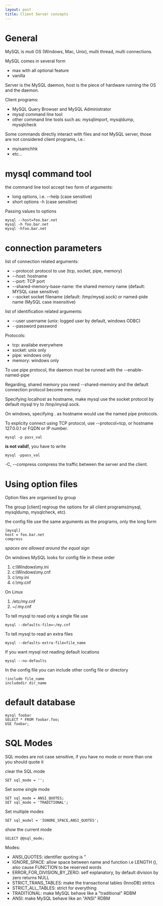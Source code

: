 ```yaml
---
layout: post
title: Client Server concepts
---
```


# General #

MySQL is muti OS (Windows, Mac, Unix), multi thread, multi connections. 

MySQL comes in several form
 
 - max with all optional feature
 - vanilla 

 Server is the MySQL daemon, host is the piece of hardware running the OS and the daemon.

 Client programs: 

  - MySQL Query Browser and MySQL Administrator
  - mysql command line tool
  - other command line tools such as: mysqlimport, mysqldump, mysqlcheck

Some commands directly interact with files and not MySQL server, those are not considered client programs, i.e.: 

 - myisamchhk
 - etc... 

# mysql command tool #

the command line tool accept two form of arguments: 

 - long options, i.e. --help (case sensitive)
 - short options -h (case sensitive)

Passing values to options

 	mysql --host=foo.bar.net
 	mysql -h foo.bar.net
 	mysql -hfoo.bar.net

# connection parameters #

list of connection related arguments: 

  - --protocol: protocol to use (tcp, socket, pipe, memory)
  - --host: hostname
  - --port: TCP port 
  - --shared-memory-base-name: the shared memory name (default: MYSQL case sensitive)
  - --socket socket filename (default: /tmp/mysql.sock) or named-pide name (MySQL case insensitive)

list of identification related arguments: 

  - --user username (unix: logged user by default, windows ODBC)
  - --password password

Protocols: 

   - tcp: availabe everywhere
   - socket: unix only
   - pipe: windows only
   - memory: windows only

To use pipe protocol, the daemon must be runned with the --enable-named-pipe

Regarding, shared memory you need --shared-memory and the default connection protocol become memory. 

Specifying localhost as hostname, make mysql use the socket protocol by default mysql try to /tmp/mysql.sock. 

On windows, specifying . as hostname would use the named pipe protocols. 

To explicity connect using TCP protocol, use --protocol=tcp, or hostname 127.0.0.1 or FQDN or IP number. 

	mysql -p pass_val

**is not valid!**, you have to write

	mysql -ppass_val

-C, --compress compress the traffic between the server and the client. 

# Using option files #

Option files are organised by group

The group [client] regroup the options for all client programs(mysql, mysqldump, mysqlcheck, etc). 

the config file use the same arguments as the programs, only the long form

	[mysql]
	host = foo.bar.net
	compress

_spaces are allowed around the equal sign_

On windows MySQL looks for config file in these order

 1. c:\Windows\my.ini
 2. c:\Windows\my.cnf
 3. c:\my.ini
 4. c:\my.cnf

On Linux

 1. /etc/my.cnf
 2. ~/.my.cnf

To tell mysql to read only a single file use 

	mysql --defaults-file=~/my.cnf

To tell mysql to read an extra files
	
	mysql --defaults-extra-file=file_name

If you want mysql not reading default locations

	mysql --no-defaults

In the config file you can include other config file or directory

	!include file_name
	includedir dir_name

# default database #

	mysql foobar
	SELECT * FROM foobar.foo;
	USE foobar;

# SQL Modes #

SQL modes are not case sensitive, if you have no mode or more than one you should quote it

clear the SQL mode
	
	SET sql_mode = '';

Set some single mode

	SET sql_mode = ANSI_QUOTES;
	SET sql_mode = 'TRADITIONAL';

Set multiple modes

	SET sql_model = 'IGNORE_SPACE,ANSI_QUOTES';

show the current mode

	SELECT @@sql_mode;

Modes: 

 - ANSI_QUOTES: identifier quoting is "
 - IGNORE_SPACE: allow space between name and function i.e LENGTH (), also cause FUNCTION to be reserved words
 - ERROR_FOR_DIVISION_BY_ZERO: self explanatory, by default division by zero returns NULL
 - STRICT_TRANS_TABLES: make the transactional tables (InnoDB) stritcs
 - STRICT_ALL_TABLES: strict for everything
 - TRADITIONAL: make MySQL behave like a "traditional" RDBM
 - ANSI: make MySQL behave like an "ANSI" RDBM



